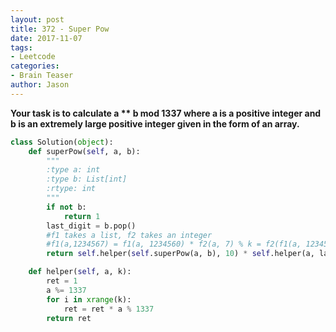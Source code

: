 ```yaml
---
layout: post
title: 372 - Super Pow
date: 2017-11-07
tags:
- Leetcode
categories:
- Brain Teaser
author: Jason
---
```

**Your task is to calculate a ** b mod 1337 where a is a positive integer and b is an extremely large positive integer given in the form of an array.**


```python
class Solution(object):
    def superPow(self, a, b):
        """
        :type a: int
        :type b: List[int]
        :rtype: int
        """
        if not b:
            return 1
        last_digit = b.pop()
        #f1 takes a list, f2 takes an integer
        #f1(a,1234567) = f1(a, 1234560) * f2(a, 7) % k = f2(f1(a, 123456),10) * f2(a,7)%k;
        return self.helper(self.superPow(a, b), 10) * self.helper(a, last_digit) % 1337

    def helper(self, a, k):
        ret = 1
        a %= 1337
        for i in xrange(k):
            ret = ret * a % 1337
        return ret
```
